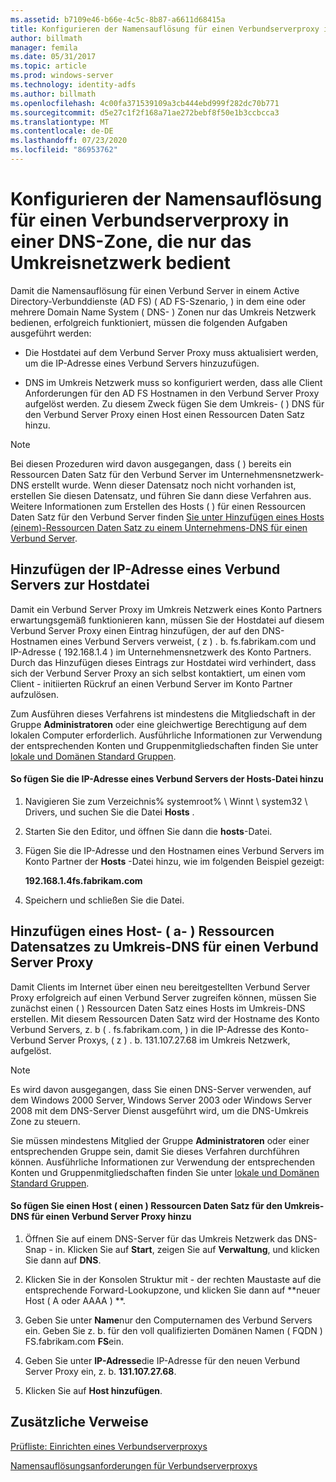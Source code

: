 ```yaml
---
ms.assetid: b7109e46-b66e-4c5c-8b87-a6611d68415a
title: Konfigurieren der Namensauflösung für einen Verbundserverproxy in einer DNS-Zone, die nur das Umkreisnetzwerk bedient
author: billmath
manager: femila
ms.date: 05/31/2017
ms.topic: article
ms.prod: windows-server
ms.technology: identity-adfs
ms.author: billmath
ms.openlocfilehash: 4c00fa371539109a3cb444ebd999f282dc70b771
ms.sourcegitcommit: d5e27c1f2f168a71ae272bebf8f50e1b3ccbcca3
ms.translationtype: MT
ms.contentlocale: de-DE
ms.lasthandoff: 07/23/2020
ms.locfileid: "86953762"
---
```

# <a name="configure-name-resolution-for-a-federation-server-proxy-in-a-dns-zone-that-serves-only-the-perimeter-network"></a>Konfigurieren der Namensauflösung für einen Verbundserverproxy in einer DNS-Zone, die nur das Umkreisnetzwerk bedient


Damit die Namensauflösung für einen Verbund Server in einem Active Directory-Verbunddienste (AD FS) \( AD FS-Szenario, \) in dem eine oder mehrere Domain Name System \( DNS- \) Zonen nur das Umkreis Netzwerk bedienen, erfolgreich funktioniert, müssen die folgenden Aufgaben ausgeführt werden:  
  
-   Die Hostdatei auf dem Verbund Server Proxy muss aktualisiert werden, um die IP-Adresse eines Verbund Servers hinzuzufügen.  
  
-   DNS im Umkreis Netzwerk muss so konfiguriert werden, dass alle Client Anforderungen für den AD FS Hostnamen in den Verbund Server Proxy aufgelöst werden. Zu diesem Zweck fügen Sie dem Umkreis- \( \) DNS für den Verbund Server Proxy einen Host einen Ressourcen Daten Satz hinzu.  
  
> [!NOTE]  
> Bei diesen Prozeduren wird davon ausgegangen, dass \( \) bereits ein Ressourcen Daten Satz für den Verbund Server im Unternehmensnetzwerk-DNS erstellt wurde. Wenn dieser Datensatz noch nicht vorhanden ist, erstellen Sie diesen Datensatz, und führen Sie dann diese Verfahren aus. Weitere Informationen zum Erstellen des Hosts \( \) für einen Ressourcen Daten Satz für den Verbund Server finden [Sie unter Hinzufügen eines Hosts &#40;einem&#41;-Ressourcen Daten Satz zu einem Unternehmens-DNS für einen Verbund Server](Add-a-Host--A--Resource-Record-to-Corporate-DNS-for-a-Federation-Server.md).  
  
## <a name="add-the-ip-address-of-a-federation-server-to-the-hosts-file"></a>Hinzufügen der IP-Adresse eines Verbund Servers zur Hostdatei  
Damit ein Verbund Server Proxy im Umkreis Netzwerk eines Konto Partners erwartungsgemäß funktionieren kann, müssen Sie der Hostdatei auf diesem Verbund Server Proxy einen Eintrag hinzufügen, der auf den DNS-Hostnamen eines Verbund Servers verweist, \( z \) . b. fs.fabrikam.com und IP-Adresse \( 192.168.1.4 \) im Unternehmensnetzwerk des Konto Partners. Durch das Hinzufügen dieses Eintrags zur Hostdatei wird verhindert, dass sich der Verbund Server Proxy an sich selbst kontaktiert, um einen vom Client \- initiierten Rückruf an einen Verbund Server im Konto Partner aufzulösen.  
  
Zum Ausführen dieses Verfahrens ist mindestens die Mitgliedschaft in der Gruppe **Administratoren** oder eine gleichwertige Berechtigung auf dem lokalen Computer erforderlich.  Ausführliche Informationen zur Verwendung der entsprechenden Konten und Gruppenmitgliedschaften finden Sie unter [lokale und Domänen Standard Gruppen](https://go.microsoft.com/fwlink/?LinkId=83477).   
  
#### <a name="to-add-the-ip-address-of-a-federation-server-to-the-hosts-file"></a>So fügen Sie die IP-Adresse eines Verbund Servers der Hosts-Datei hinzu  
  
1.  Navigieren Sie zum Verzeichnis% systemroot% \\ Winnt \\ system32 \\ Drivers, und suchen Sie die Datei **Hosts** .  
  
2.  Starten Sie den Editor, und öffnen Sie dann die **hosts**-Datei.  
  
3.  Fügen Sie die IP-Adresse und den Hostnamen eines Verbund Servers im Konto Partner der **Hosts** -Datei hinzu, wie im folgenden Beispiel gezeigt:  
  
    **192.168.1.4fs.fabrikam.com**  
  
4.  Speichern und schließen Sie die Datei.  
  
## <a name="add-a-host-a-resource-record-to-perimeter-dns-for-a-federation-server-proxy"></a>Hinzufügen eines Host- \( a- \) Ressourcen Datensatzes zu Umkreis-DNS für einen Verbund Server Proxy  
Damit Clients im Internet über einen neu bereitgestellten Verbund Server Proxy erfolgreich auf einen Verbund Server zugreifen können, müssen Sie zunächst einen \( \) Ressourcen Daten Satz eines Hosts im Umkreis-DNS erstellen. Mit diesem Ressourcen Daten Satz wird der Hostname des Konto Verbund Servers, z. b \( . fs.fabrikam.com, \) in die IP-Adresse des Konto-Verbund Server Proxys, \( z \) . b. 131.107.27.68 im Umkreis Netzwerk, aufgelöst.  
  
> [!NOTE]  
> Es wird davon ausgegangen, dass Sie einen DNS-Server verwenden, auf dem Windows 2000 Server, Windows Server 2003 oder Windows Server 2008 mit dem DNS-Server Dienst ausgeführt wird, um die DNS-Umkreis Zone zu steuern.  
  
Sie müssen mindestens Mitglied der Gruppe **Administratoren** oder einer entsprechenden Gruppe sein, damit Sie dieses Verfahren durchführen können.  Ausführliche Informationen zur Verwendung der entsprechenden Konten und Gruppenmitgliedschaften finden Sie unter [lokale und Domänen Standard Gruppen](https://go.microsoft.com/fwlink/?LinkId=83477).   
  
#### <a name="to-add-a-host-a-resource-record-to-perimeter-dns-for-a-federation-server-proxy"></a>So fügen Sie einen Host \( einen \) Ressourcen Daten Satz für den Umkreis-DNS für einen Verbund Server Proxy hinzu  
  
1.  Öffnen Sie auf einem DNS-Server für das Umkreis Netzwerk das DNS-Snap \- in. Klicken Sie auf **Start**, zeigen Sie auf **Verwaltung**, und klicken Sie dann auf **DNS**.  
  
2.  Klicken Sie in der Konsolen Struktur mit \- der rechten Maustaste auf die entsprechende Forward-Lookupzone, und klicken Sie dann auf **neuer Host \( A oder AAAA \) **.  
  
3.  Geben Sie unter **Name**nur den Computernamen des Verbund Servers ein. Geben Sie z. b. für den voll qualifizierten Domänen Namen \( FQDN \) FS.fabrikam.com **FS**ein.  
  
4.  Geben Sie unter **IP-Adresse**die IP-Adresse für den neuen Verbund Server Proxy ein, z. b. **131.107.27.68**.  
  
5.  Klicken Sie auf **Host hinzufügen**.  
  
## <a name="additional-references"></a>Zusätzliche Verweise  
[Prüfliste: Einrichten eines Verbundserverproxys](Checklist--Setting-Up-a-Federation-Server-Proxy.md)  
  
[Namensauflösungsanforderungen für Verbundserverproxys](/previous-versions/windows/it-pro/windows-server-2012-R2-and-2012/dd807055(v=ws.11))  
  
